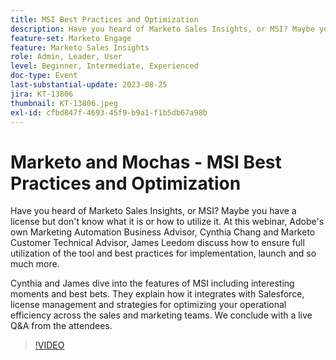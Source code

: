 ```yaml
---
title: MSI Best Practices and Optimization
description: Have you heard of Marketo Sales Insights, or MSI? Maybe you have a license but don't know what it is or how to utilize it. At this webinar, Adobe's own Marketing Automation Business Advisor, Cynthia Chang and Marketo Customer Technical Advisor, James Leedom discuss how to ensure full utilization of the tool and best practices for implementation, launch and so much more.Cynthia and James dive into the features of MSI including interesting moments and best bets. They explain how it integrates with Salesforce, license management and strategies for optimizing your operational efficiency across the sales and marketing teams. We conclude with a live Q&A from the attendees.
feature-set: Marketo Engage
feature: Marketo Sales Insights
role: Admin, Leader, User
level: Beginner, Intermediate, Experienced
doc-type: Event
last-substantial-update: 2023-08-25
jira: KT-13806
thumbnail: KT-13806.jpeg
exl-id: cfbd847f-4693-45f9-b9a1-f1b5db67a98b
---
```

# Marketo and Mochas - MSI Best Practices and Optimization

Have you heard of Marketo Sales Insights, or MSI? Maybe you have a license but don't know what it is or how to utilize it. At this webinar, Adobe's own Marketing Automation Business Advisor, Cynthia Chang and Marketo Customer Technical Advisor, James Leedom discuss how to ensure full utilization of the tool and best practices for implementation, launch and so much more.

Cynthia and James dive into the features of MSI including interesting moments and best bets. They explain how it integrates with Salesforce, license management and strategies for optimizing your operational efficiency across the sales and marketing teams. We conclude with a live Q&A from the attendees.

>[!VIDEO](https://video.tv.adobe.com/v/3422797?learn=on)
